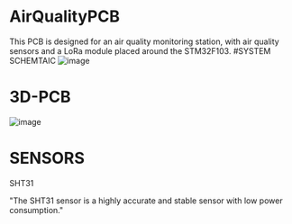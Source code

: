 # AirQualityPCB
This PCB is designed for an air quality monitoring station, with air quality sensors and a LoRa module placed around the STM32F103.
#SYSTEM SCHEMTAIC
![image](https://github.com/user-attachments/assets/5f64dab5-6f53-4f6f-a770-6e3810ecd43c)
# 3D-PCB
![image](https://github.com/user-attachments/assets/6b47943f-e7ff-4c5b-8434-3a541b901fd1)

 # SENSORS

SHT31 

"The SHT31 sensor is a highly accurate and stable sensor with low power consumption."
